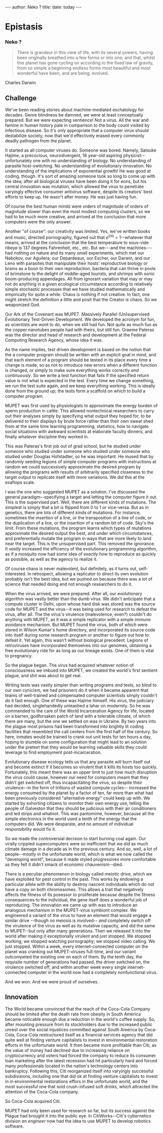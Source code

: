 --- author: Neko ? title: date: today ---

# Epistasis
### Neko ?


> There is grandeur in this view of life, with its several powers, having been
> originally breathed into a few forms or into one; and that, whilst this
> planet has gone cycling on according to the fixed law of gravity, from so
> simple a beginning endless forms most beautiful and most wonderful have been,
> and are being, evolved.

Charles Darwin



## Challenge

We've been reading stories about machine-mediated eschatology for decades.
Genre blindness be damned, we were at least conceptually prepared. But we were
expecting sentience! Not a virus. All the war and famine in human history pale
in comparison to the body count visited by infectious disease. So it's only
appropriate that a computer virus should destabilize society, now that we'd
effectively erased every commonly deadly pathogen from the planet.

It started as all computer viruses do. Someone was bored. Namely, Satsuke
Hajime, a precocious, neurodivergent, 16 year-old aspiring physicist--
unfortunately one with no understanding of biology. No understanding of
parasite host-switching. No understanding of evolutionary innovation. No
understanding of the implications of exponential growth! He was good at coding,
though. It's sort of amazing someone took so long to come up with the idea;
after all biological viruses have been doing it for eons, but his central
innovation was mutation, which allowed the virus to penetrate varyingly
effective consumer antivirus software, despite its creators' best efforts to
keep up. He wasn't after money. He was just having fun.

Of course the best human minds were orders of magnitude of orders of magnitude
slower than even the most modest computing clusters, so we had to be much more
creative, and arrived at the conclusion that more computers were the only
answer.

Another "of course": our creativity was limited. Yes, we've written books and
music, directed pornography, figured out that $e^(i \pi)$ = 1--whatever that
means, arrived at the conclusion that the best temperature to sous-vide ribeye
is 137 degrees Fahrenheit, etc., etc. But we---and the machines---had nothing
on nature and its many small experiments, which met our Nabokov, our Aguilera,
our Depardeaux, our Escher, our Darwin, and our Leno with parasites that
manipulate their hosts' reproductive biology or brains as a boon to their own
reproduction, bacteria that can thrive in pools of brimstone to the delight of
middle-aged tourists, and shrimps with sonic boom-producing appendages. All
from ignorant variation that may or may not do anything in a given ecological
circumstance according to relatively simple stochastic processes that we have
studied mathematically and empirically for quite a while. Chaos is nothing if
not creative. In fact, one might stretch the definition a little and posit that
the Creator *is* chaos. So we weaponized God.

Our Ark of the Covenant was MUPET. Massively Parallel (Un)supervised
Evolutionary Test-Driven Development. We developed the acronym for fun, as
scientists are wont to do, when we still had fun. Not quite as much fun as the
copper nanotubes people had with theirs, but still fun. Graeme Pateras was the
director and head of research and development at the Federal Computing Research
Agency, whose idea it was.

As the name implies, test driven development is based on the notion that the a
computer program should be written with an explicit goal in mind, and that each
element of a program should be tested in its place every time a change is made,
so as not to introduce new errors when a different function is changed, or
simply to make sure everything works correctly *and continuously*. So we write
a test function that fails if the specified return value is not what is
expected in the test. Every time we change something, we run the test suite
again, and we keep everything working. This is ideally done from the ground up;
the tests form a scaffold on which to build a computer program.

 MUPET was first used by physiologists to approximate the energy burden of
 sperm production in cattle. This allowed nontechnical researchers to carry out
 their analyses simply by specifying what output they hoped for, to be
 delivered to their displays by brute force rather than their own sweat shed
 from at the same time learning programming, statistics, how to navigate social
 situations with awkward scientists at elaborate faculty dinners, and finally
 whatever discipline they worked in.

This was Pateras's first job out of grad school, but he studied under someone
who studied under someone who studied under someone who studied under Douglas
Hofstadter, so he was important. He mused that by randomly seeding legions of
simple computer programs with instructions at random we could successively
approximate the desired program by allowing the programs with results of
arbitrarily specified closeness to the target output to replicate itself with
more variations. We did this at the exaflops scale.

I was the one who suggested MUPET as a solution. I've discussed the general
paradigm--specifying a target and letting the computer figure it out. This is
the supervised part. Well, there are different kinds of mutations. The simplest
is simply that a bit is flipped from 0 to 1 or vice-versa. But as in genetics,
there are lots of different kinds of mutations. For instance, sometimes the
insertion of a line, or the transposition of a line of code, or the duplication
of a line, or the insertion of a random bit of code. Sky's the limit. From
these mutations, the program learns which types of mutations approximate the
desired output the best, and under which circumstances, and preferentially
mutate the program in ways that are more likely to land near the target. This
is the unsupervised part. This removed the ignorance. It *vastly* increased the
efficency of the evolutionary programming algorithm, as if a mosquito now had
some idea of *exactly how* to reproduce as quickly as possible, as well as the
agency to realize it.

Of course chaos is never malevolent, but definitely, as it turns out,
self-interested. In retrospect, allowing a replicator to direct its own
evolution probably isn't the best idea, but we pushed on because there was a
lot of science that needed doing and not enough researchers to do it.

When the virus arrived, we were prepared. After all, our evolutionary algorithm
was vastly better than the dumb virus. We didn't anticipate that a compute
cluster in Delhi, upon whose hard disk was stored was the source code for MUPET
and the virus--it was being used for research to defeat the virus, after all.
The the virus's virulence (malevolence, even?) couldn't do anything with MUPET,
as it was a simple replicator with a simple immune avoidance mechanism. But
MUPET found the virus, both of which were stored in Wilson Kumar's home
directory, and incorporated its source code into itself during some research
program or another to figure out how to defeat it. Yet again, this wasn't
without biological precedent. Legions of retroviruses have incorporated
themselves into our genomes, obtaining a free evolutionary ride for as long as
our lineage exists. One of them is vital to pregnancy.

So the plague began. The virus had acquired whatever notion of consciousness we
imbued into MUPET, we created the world's first sentient plague, and shit was
about to get real.

Writing tests was vastly simpler than writing programs *and* tests, so blind to
our own cynicism, we had prisoners do it when it became apparent that teams of
well-trained and compensated computer scientists simply couldn't do it fast
enough. One of these was Hajime himself. His virus, the judiciary had decided,
singlehandedly unleashed a lahar on modernity. So he was commended to the care
of the World Incarceration Agency for life, located on a barren, godforsaken
patch of land with a tolerable climate, of which there are many, but the one we
settled on was in Ukraine. By two years into the plague most prisons had been
transformed into brightly lit coding facilities that resembled the call centers
from the first half of the century. So here, inmates would be trained to crank
out unit tests for ten hours a day, hoping to stumble on some configuration
that might lead to an solution under the pretext that they would be learning
valuable skills they could leverage to find employment post-incarceration.

Evolutionary disease ecology tells us that any parasite will burn itself out
and become extinct if it becomes so virulent that it kills its hosts too
quickly. Fortunately, this meant there was an upper limit to just how much
disruption the virus could cause, however our need for computers meant that
they didn't get switched off, thus incapacitating the virus, so despite their
virulence--in the form of trillions of wasted compute cycles-- increased the
energy consumed by the planet by a factor of ten, far more than what had been
previously considered "alternative energy" could keep up with. We started by
exhorting citizens to monitor their own energy use, telling the people of
Galveston that they should be judicious with their air conditioners and led
strips and whatnot. This was pantomime, however, because all the simple
electronics in the world used a tenth of the energy that the computers did. We
were desparate, and no amount of individual responsibility would fix it.

So we made the controversial decision to start burning coal again. Our virally
crippled supercomputers were so inefficient that we did as much climate damage
in a decade as in the previous century. And so, well, a lot of people--mostly
in the unfortunate world, which is what we now called the "developing world",
because it made styled progressives more comfortable as they felt it didn't
smack of economic chauvenism--died.

There is a peculiar phenomenon in biology called meiotic drive, which we have
exploited for pest control in the past. This works by endowing a particular
allele with the ability to destroy nascent individuals which do not have a copy
on both chromosomes. This allows a trait that negatively affects the fitness of
its posessor to proliferate because despite the fitness consequences to the
individual, the gene itself does a wonderful job of reproducing. The innovation
we came up with was to introduce an analogous mechanism in the MUPET-virus
symbiont complex. We engineered a variant of the virus to have an element that
would engage a similar drive --though no meiosis is involved-- *and* completely
switch off the virulence of the virus as well as its mutative capacity, and did
the same to MUPET--but only after many generations. Then we released it into
the world after making it exceptionally virulent and just stopped. We stopped
working; we stopped watching pornography; we stopped video calling. We just
stopped. Within a week, every internet-connected computer on the planet was
cranking out MUPET-viruses full-time, and our variant outcompeted the existing
one on each of them. By the tenth day, the requisite number of generations had
passed, the driver switched on, the virulence switched off, and within another
week every single internet-connected computer in the world now had a completely
nonfunctional virus.

And we won. And we were proud of ourselves.



## Innovation

The World became convinced that the reach of the Coca-Cola Company should be
limited after the death rate from obesity in South America became noticable
enough due a reduction in the world's coffee supply. So, after mounting
pressure from its stockholders due to the increased public unrest over the
social injustices committed against South America by Coca-Cola, Coca-Cola
restructured itself as a financial services agency that did quite well at
finding venture capitalists to invest in environmental restoration efforts in
the unfortunate world. It then became more profitable than Citi, as the value
of money had declined due to increasing reliance on cryptocurrency and voters
had forced the company to reduce its consumer loan marketing after the latest
recession had hit particularly hard and forced many professionals located in
the nation's technology centers into bankruptcy. Following this, Citi
reorganized itself into varyingly successful subdivisions, including one that
did ok at finding venture capitalists to invest in in environmental
restorations effors in the unfortunate world, and the most successful one that
sold crush-infused soft drinks, which attracted the attention of the Coca-Cola
company.

So Coca-Cola acquired Citi.

MUPET had only been used for research so far, but its success against the
Plague had brought it into the public eye. In CitiWorks--Citi's cybernetics
division *an engineer* now had the idea to use MUPET to develop robotics
software.

